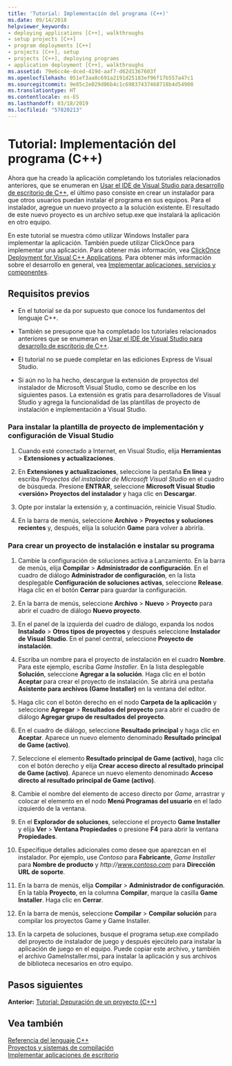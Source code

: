 ```yaml
---
title: 'Tutorial: Implementación del programa (C++)'
ms.date: 09/14/2018
helpviewer_keywords:
- deploying applications [C++], walkthroughs
- setup projects [C++]
- program deployments [C++]
- projects [C++], setup
- projects [C++], deploying programs
- application deployment [C++], walkthroughs
ms.assetid: 79e6cc4e-dced-419d-aaf7-d62d1367603f
ms.openlocfilehash: 051ef3aa8c691a2191d25183ef96f17b557a47c1
ms.sourcegitcommit: 9e85c2e029d06b4c1c69837437468718b4d54908
ms.translationtype: HT
ms.contentlocale: es-ES
ms.lasthandoff: 03/18/2019
ms.locfileid: "57820213"
---
```

# <a name="walkthrough-deploying-your-program-c"></a>Tutorial: Implementación del programa (C++)

Ahora que ha creado la aplicación completando los tutoriales relacionados anteriores, que se enumeran en [Usar el IDE de Visual Studio para desarrollo de escritorio de C++](../ide/using-the-visual-studio-ide-for-cpp-desktop-development.md), el último paso consiste en crear un instalador para que otros usuarios puedan instalar el programa en sus equipos. Para el instalador, agregue un nuevo proyecto a la solución existente. El resultado de este nuevo proyecto es un archivo setup.exe que instalará la aplicación en otro equipo.

En este tutorial se muestra cómo utilizar Windows Installer para implementar la aplicación. También puede utilizar ClickOnce para implementar una aplicación. Para obtener más información, vea [ClickOnce Deployment for Visual C++ Applications](../ide/clickonce-deployment-for-visual-cpp-applications.md). Para obtener más información sobre el desarrollo en general, vea [Implementar aplicaciones, servicios y componentes](/visualstudio/deployment/deploying-applications-services-and-components).

## <a name="prerequisites"></a>Requisitos previos

- En el tutorial se da por supuesto que conoce los fundamentos del lenguaje C++.

- También se presupone que ha completado los tutoriales relacionados anteriores que se enumeran en [Usar el IDE de Visual Studio para desarrollo de escritorio de C++](../ide/using-the-visual-studio-ide-for-cpp-desktop-development.md).

- El tutorial no se puede completar en las ediciones Express de Visual Studio.

- Si aún no lo ha hecho, descargue la extensión de proyectos del instalador de Microsoft Visual Studio, como se describe en los siguientes pasos. La extensión es gratis para desarrolladores de Visual Studio y agrega la funcionalidad de las plantillas de proyecto de instalación e implementación a Visual Studio.

### <a name="to-install-the-visual-studio-setup-and-deployment-project-template"></a>Para instalar la plantilla de proyecto de implementación y configuración de Visual Studio

1. Cuando esté conectado a Internet, en Visual Studio, elija **Herramientas** > **Extensiones y actualizaciones**.

1. En **Extensiones y actualizaciones**, seleccione la pestaña **En línea** y escriba *Proyectos del instalador de Microsoft Visual Studio* en el cuadro de búsqueda. Presione **ENTRAR**, seleccione **Microsoft Visual Studio \<versión> Proyectos del instalador** y haga clic en **Descargar**.

1. Opte por instalar la extensión y, a continuación, reinicie Visual Studio.

1. En la barra de menús, seleccione **Archivo** > **Proyectos y soluciones recientes** y, después, elija la solución **Game** para volver a abrirla.

### <a name="to-create-a-setup-project-and-install-your-program"></a>Para crear un proyecto de instalación e instalar su programa

1. Cambie la configuración de soluciones activa a Lanzamiento. En la barra de menús, elija **Compilar** > **Administrador de configuración**. En el cuadro de diálogo **Administrador de configuración**, en la lista desplegable **Configuración de soluciones activas**, seleccione **Release**. Haga clic en el botón **Cerrar** para guardar la configuración.

1. En la barra de menús, seleccione **Archivo** > **Nuevo** > **Proyecto** para abrir el cuadro de diálogo **Nuevo proyecto**.

1. En el panel de la izquierda del cuadro de diálogo, expanda los nodos **Instalado** > **Otros tipos de proyectos** y después seleccione **Instalador de Visual Studio**. En el panel central, seleccione **Proyecto de instalación**.

1. Escriba un nombre para el proyecto de instalación en el cuadro **Nombre**. Para este ejemplo, escriba *Game Installer*. En la lista desplegable **Solución**, seleccione **Agregar a la solución**. Haga clic en el botón **Aceptar** para crear el proyecto de instalación. Se abrirá una pestaña **Asistente para archivos (Game Installer)** en la ventana del editor.

1. Haga clic con el botón derecho en el nodo **Carpeta de la aplicación** y seleccione **Agregar** > **Resultados del proyecto** para abrir el cuadro de diálogo **Agregar grupo de resultados del proyecto**.

1. En el cuadro de diálogo, seleccione **Resultado principal** y haga clic en **Aceptar**. Aparece un nuevo elemento denominado **Resultado principal de Game (activo)**.

1. Seleccione el elemento **Resultado principal de Game (activo)**, haga clic con el botón derecho y elija **Crear acceso directo al resultado principal de Game (activo)**. Aparece un nuevo elemento denominado **Acceso directo al resultado principal de Game (activo)**.

1. Cambie el nombre del elemento de acceso directo por *Game*, arrastrar y colocar el elemento en el nodo **Menú Programas del usuario** en el lado izquierdo de la ventana.

1. En el **Explorador de soluciones**, seleccione el proyecto **Game Installer** y elija **Ver** > **Ventana Propiedades** o presione **F4** para abrir la ventana **Propiedades**.

1. Especifique detalles adicionales como desee que aparezcan en el instalador.  Por ejemplo, use *Contoso* para **Fabricante**, *Game Installer* para **Nombre de producto** y *http\://www.contoso.com* para **Dirección URL de soporte**.

1. En la barra de menús, elija **Compilar** > **Administrador de configuración**. En la tabla **Proyecto**, en la columna **Compilar**, marque la casilla **Game Installer**. Haga clic en **Cerrar**.

1. En la barra de menús, seleccione **Compilar** > **Compilar solución** para compilar los proyectos Game y Game Installer.

1. En la carpeta de soluciones, busque el programa setup.exe compilado del proyecto de instalador de juego y después ejecútelo para instalar la aplicación de juego en el equipo. Puede copiar este archivo, y también el archivo GameInstaller.msi, para instalar la aplicación y sus archivos de biblioteca necesarios en otro equipo.

## <a name="next-steps"></a>Pasos siguientes

**Anterior:** [Tutorial: Depuración de un proyecto (C++)](../ide/walkthrough-debugging-a-project-cpp.md)<br/>

## <a name="see-also"></a>Vea también

[Referencia del lenguaje C++](../cpp/cpp-language-reference.md)<br/>
[Proyectos y sistemas de compilación](../build/projects-and-build-systems-cpp.md)<br/>
[Implementar aplicaciones de escritorio](../ide/deploying-native-desktop-applications-visual-cpp.md)<br/>
